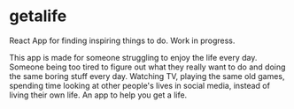 # getalife 

React App for finding inspiring things to do. Work in progress. 

This app is made for someone struggling to enjoy the life every day. Someone being too tired to figure out what they really want to do and doing the same boring stuff every day. Watching TV, playing the same old games, spending time looking at other people's lives in social media, instead of living their own life. An app to help you get a life. 
